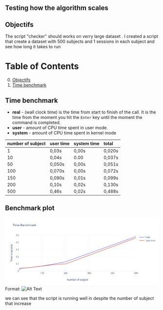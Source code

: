 ## Testing how the algorithm scales


## Objectifs 
The script "checker" should works on verry large dataset . I created a script that create a dataset with 500 subjects and 1 sessions in each subject and see how long it takes to run

# Table of Contents
0. [Objectifs](#Objectifs)
1. [Time benchmark](#Time-benchmark)


## Time benchmark
-   **real** - (wall clock time) is the time from start to finish of the call. It is the time from the moment you hit the `Enter` key until the moment the command is completed.
-   **user** - amount of CPU time spent in user mode.
-   **system** - amount of CPU time spent in kernel mode


number of subject |user time| system time |total
:---|:---|:---|:---|
1| 0,03s |0,00s  |0,020s|
10| 0,04s| 0.00  | 0,037s|
50| 0,050s |0,00s  |0,051s|
100|  0,070s |  0,00s  |  0,072s|
150| 0,090s | 0,01s |0,099s|
200| 0,10s | 0,02s  |0,130s|
500|0,46s| 0,02s  |0,488s|

## Benchmark plot
![GitHub Logo](plot.png)
Format: ![Alt Text](url)

we can see that the script is running well in despite the number of subject that increase
